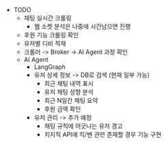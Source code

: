 - TODO
    - 채팅 실시간 크롤링
        - 웹 소켓 분석은 나중에 시간남으면 진행
    - 후원 기능 크롤링 확인
    - 유저별 디비 적재
    - 크롤러 -> Broker -> AI Agent 과정 확인
    - AI Agent
        - LangGraph
        - 유저 상세 정보 -> DB로 검색 (현재 일부 가능)
            - 최근 채팅 내역 표시
            - 유저 채팅 성향 분석
            - 최근 N일간 채팅 요약
            - 후원 금액 확인
        - 유저 관리 -> 추가 예정
            - 채팅 규칙에 어긋나는 유저 경고
            - 치지직 API에 킥/밴 관련 존재할 경우 기능 구현
